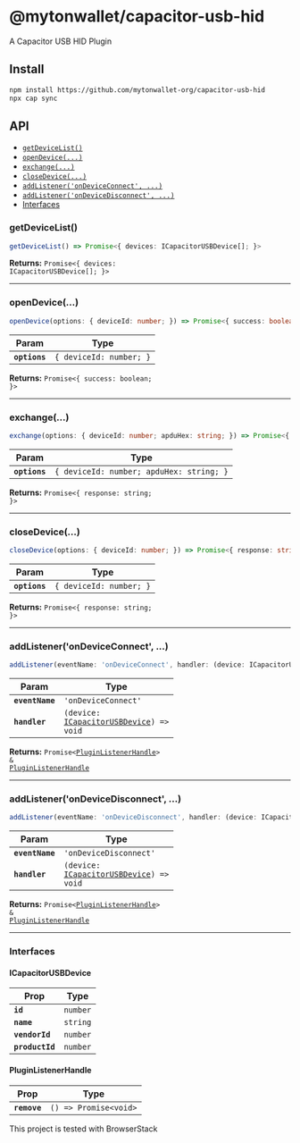 # @mytonwallet/capacitor-usb-hid

A Capacitor USB HID Plugin

## Install

```bash
npm install https://github.com/mytonwallet-org/capacitor-usb-hid
npx cap sync
```

## API

<docgen-index>

* [`getDeviceList()`](#getdevicelist)
* [`openDevice(...)`](#opendevice)
* [`exchange(...)`](#exchange)
* [`closeDevice(...)`](#closedevice)
* [`addListener('onDeviceConnect', ...)`](#addlistenerondeviceconnect-)
* [`addListener('onDeviceDisconnect', ...)`](#addlistenerondevicedisconnect-)
* [Interfaces](#interfaces)

</docgen-index>

<docgen-api>
<!--Update the source file JSDoc comments and rerun docgen to update the docs below-->

### getDeviceList()

```typescript
getDeviceList() => Promise<{ devices: ICapacitorUSBDevice[]; }>
```

**Returns:** <code>Promise&lt;{ devices: ICapacitorUSBDevice[]; }&gt;</code>

--------------------


### openDevice(...)

```typescript
openDevice(options: { deviceId: number; }) => Promise<{ success: boolean; }>
```

| Param         | Type                               |
| ------------- | ---------------------------------- |
| **`options`** | <code>{ deviceId: number; }</code> |

**Returns:** <code>Promise&lt;{ success: boolean; }&gt;</code>

--------------------


### exchange(...)

```typescript
exchange(options: { deviceId: number; apduHex: string; }) => Promise<{ response: string; }>
```

| Param         | Type                                                |
| ------------- | --------------------------------------------------- |
| **`options`** | <code>{ deviceId: number; apduHex: string; }</code> |

**Returns:** <code>Promise&lt;{ response: string; }&gt;</code>

--------------------


### closeDevice(...)

```typescript
closeDevice(options: { deviceId: number; }) => Promise<{ response: string; }>
```

| Param         | Type                               |
| ------------- | ---------------------------------- |
| **`options`** | <code>{ deviceId: number; }</code> |

**Returns:** <code>Promise&lt;{ response: string; }&gt;</code>

--------------------


### addListener('onDeviceConnect', ...)

```typescript
addListener(eventName: 'onDeviceConnect', handler: (device: ICapacitorUSBDevice) => void) => Promise<PluginListenerHandle> & PluginListenerHandle
```

| Param           | Type                                                                                     |
| --------------- | ---------------------------------------------------------------------------------------- |
| **`eventName`** | <code>'onDeviceConnect'</code>                                                           |
| **`handler`**   | <code>(device: <a href="#icapacitorusbdevice">ICapacitorUSBDevice</a>) =&gt; void</code> |

**Returns:** <code>Promise&lt;<a href="#pluginlistenerhandle">PluginListenerHandle</a>&gt; & <a href="#pluginlistenerhandle">PluginListenerHandle</a></code>

--------------------


### addListener('onDeviceDisconnect', ...)

```typescript
addListener(eventName: 'onDeviceDisconnect', handler: (device: ICapacitorUSBDevice) => void) => Promise<PluginListenerHandle> & PluginListenerHandle
```

| Param           | Type                                                                                     |
| --------------- | ---------------------------------------------------------------------------------------- |
| **`eventName`** | <code>'onDeviceDisconnect'</code>                                                        |
| **`handler`**   | <code>(device: <a href="#icapacitorusbdevice">ICapacitorUSBDevice</a>) =&gt; void</code> |

**Returns:** <code>Promise&lt;<a href="#pluginlistenerhandle">PluginListenerHandle</a>&gt; & <a href="#pluginlistenerhandle">PluginListenerHandle</a></code>

--------------------


### Interfaces


#### ICapacitorUSBDevice

| Prop            | Type                |
| --------------- | ------------------- |
| **`id`**        | <code>number</code> |
| **`name`**      | <code>string</code> |
| **`vendorId`**  | <code>number</code> |
| **`productId`** | <code>number</code> |


#### PluginListenerHandle

| Prop         | Type                                      |
| ------------ | ----------------------------------------- |
| **`remove`** | <code>() =&gt; Promise&lt;void&gt;</code> |

</docgen-api>

This project is tested with BrowserStack
